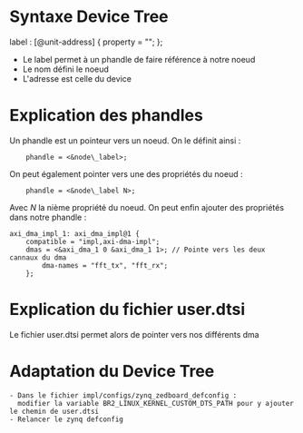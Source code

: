 # Syntaxe Device Tree
label : <name>[@unit-address] {
	property = "";
};

- Le label permet à un phandle de faire référence à notre noeud
- Le nom défini le noeud
- L'adresse est celle du device

# Explication des phandles
Un phandle est un pointeur vers un noeud. On le définit ainsi :
```
	phandle = <&node\_label>;
```
On peut également pointer vers une des propriétés du noeud :
```
	phandle = <&node\_label N>;
```
Avec _N_ la nième propriété du noeud.
On peut enfin ajouter des propriétés dans notre phandle :
```
axi_dma_impl_1: axi_dma_impl@1 {
	compatible = "impl,axi-dma-impl";
	dmas = <&axi_dma_1 0 &axi_dma_1 1>;	// Pointe vers les deux cannaux du dma
        dma-names = "fft_tx", "fft_rx";
    };
```

# Explication du fichier user.dtsi
Le fichier user.dtsi permet alors de pointer vers nos différents dma

# Adaptation du Device Tree

```
- Dans le fichier impl/configs/zynq_zedboard_defconfig : 
  modifier la variable BR2_LINUX_KERNEL_CUSTOM_DTS_PATH pour y ajouter le chemin de user.dtsi
- Relancer le zynq defconfig
```
